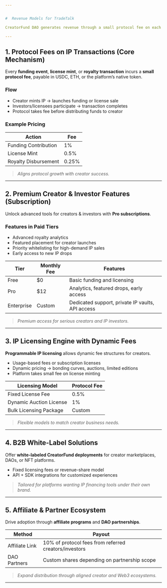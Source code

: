 ```yaml
---


#  Revenue Models for TradeTalk

CreatorFund DAO generates revenue through a small protocol fee on each successful IP-backed funding round or license transaction. Premium features—like enhanced royalty tracking, advanced analytics, or featured creator campaigns—can be offered via subscription tiers. Strategic partnerships with creator platforms, NFT marketplaces, or DAOs unlock additional monetization via integrations or white-label services.

---
```


## 1. Protocol Fees on IP Transactions (Core Mechanism)

Every **funding event**, **license mint**, or **royalty transaction** incurs a **small protocol fee**, payable in USDC, ETH, or the platform’s native token.

### Flow

* Creator mints IP → launches funding or license sale
* Investors/licensees participate → transaction completes
* Protocol takes fee before distributing funds to creator

### Example Pricing

| Action               | Fee   |
| -------------------- | ----- |
| Funding Contribution | 1%    |
| License Mint         | 0.5%  |
| Royalty Disbursement | 0.25% |

> *Aligns protocol growth with creator success.*

---

## 2. Premium Creator & Investor Features (Subscription)

Unlock advanced tools for creators & investors with **Pro subscriptions**.

### Features in Paid Tiers

* Advanced royalty analytics
* Featured placement for creator launches
* Priority whitelisting for high-demand IP sales
* Early access to new IP drops

| Tier       | Monthly Fee | Features                                         |
| ---------- | ----------- | ------------------------------------------------ |
| Free       | \$0         | Basic funding and licensing                      |
| Pro        | \$12        | Analytics, featured drops, early access          |
| Enterprise | Custom      | Dedicated support, private IP vaults, API access |

> *Premium access for serious creators and IP investors.*

---

## 3. IP Licensing Engine with Dynamic Fees

**Programmable IP licensing** allows dynamic fee structures for creators.

* Usage-based fees or subscription licenses
* Dynamic pricing → bonding curves, auctions, limited editions
* Platform takes small fee on license minting

| Licensing Model         | Protocol Fee |
| ----------------------- | ------------ |
| Fixed License Fee       | 0.5%         |
| Dynamic Auction License | 1%           |
| Bulk Licensing Package  | Custom       |

> *Flexible models to match creator business needs.*

---

## 4. B2B White-Label Solutions

Offer **white-labeled CreatorFund deployments** for creator marketplaces, DAOs, or NFT platforms.

* Fixed licensing fees or revenue-share model
* API + SDK integrations for customized experiences

> *Tailored for platforms wanting IP financing tools under their own brand.*

---

## 5. Affiliate & Partner Ecosystem

Drive adoption through **affiliate programs** and **DAO partnerships**.

| Method         | Payout                                                |
| -------------- | ----------------------------------------------------- |
| Affiliate Link | 10% of protocol fees from referred creators/investors |
| DAO Partners   | Custom shares depending on partnership scope          |

> *Expand distribution through aligned creator and Web3 ecosystems.*

---